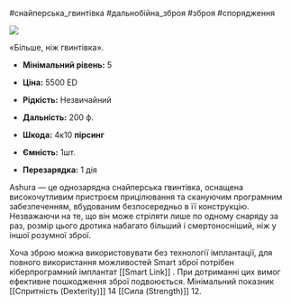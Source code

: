 #снайперська_гвинтівка #дальнобійна_зброя #зброя #спорядження

[![](https://static.wikia.nocookie.net/cyberpunk/images/8/8f/Ashura_Default.png/revision/latest/scale-to-width-down/350?cb=20220425060445)](https://static.wikia.nocookie.net/cyberpunk/images/8/8f/Ashura_Default.png/revision/latest?cb=20220425060445)

«Більше, ніж гвинтівка».

- **Мінімальний рівень:** 5
- **Ціна:** 5500 ED
- **Рідкість:** Незвичайний

- **Дальність:** 200 ф.
- **Шкода:** 4к10 **пірсинг**
- **Ємність:** 1шт.
- **Перезарядка:** 1 дія

Ashura — це однозарядна снайперська гвинтівка, оснащена високочутливим пристроєм прицілювання та скануючим програмним забезпеченням, вбудованим безпосередньо в її конструкцію. Незважаючи на те, що він може стріляти лише по одному снаряду за раз, розмір цього дротика набагато більший і смертоносніший, ніж у іншої розумної зброї.

Хоча зброю можна використовувати без технології імплантації, для повного використання можливостей Smart зброї потрібен кіберпрограмний імплантат [[Smart Link]] . При дотриманні цих вимог ефективне пошкодження зброї подвоюється.
Мінімальний показник [[Спритність (Dexterity)]] 14 [[Сила (Strength)]] 12.